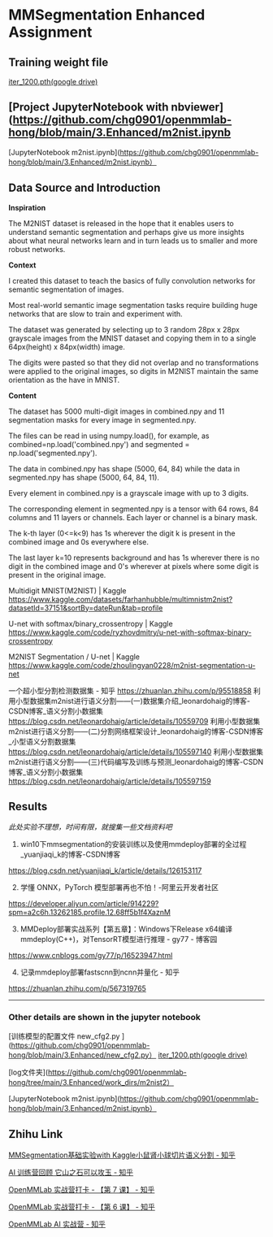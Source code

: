 # MMSegmentation Enhanced Assignment

## Training weight file
[iter_1200.pth(google drive)](https://drive.google.com/file/d/1rDCJrjuMwckV7nD-tWWKFtUwFhI_Nr3N/view?usp=sharing)

## [Project JupyterNotebook with nbviewer](https://github.com/chg0901/openmmlab-hong/blob/main/3.Enhanced/m2nist.ipynb
[JupyterNotebook m2nist.ipynb](https://github.com/chg0901/openmmlab-hong/blob/main/3.Enhanced/m2nist.ipynb）

## Data Source and Introduction


**Inspiration**

The M2NIST dataset is released in the hope that it enables users to understand semantic segmentation and perhaps give us more insights about what neural networks learn and in turn leads us to smaller and more robust networks.

**Context**

I created this dataset to teach the basics of fully convolution networks for semantic segmentation of images. 

Most real-world semantic image segmentation tasks require building huge networks that are slow to train and experiment with. 

The dataset was generated by selecting up to 3 random 28px x 28px grayscale images from the MNIST dataset and copying them in to a single 64px(height) x 84px(width) image. 

The digits were pasted so that they did not overlap and no transformations were applied to the original images, so digits in M2NIST maintain the same orientation as the have in MNIST.

**Content**

The dataset has 5000 multi-digit images in combined.npy and 11 segmentation masks for every image in segmented.npy. 

The files can be read in using numpy.load(), for example, as combined=np.load('combined.npy') and segmented = np.load('segmented.npy'). 

The data in combined.npy has shape (5000, 64, 84) while the data in segmented.npy has shape (5000, 64, 84, 11). 

Every element in combined.npy is a grayscale image with up to 3 digits. 

The corresponding element in segmented.npy is a tensor with 64 rows, 84 columns and 11 layers or channels. Each layer or channel is a binary mask. 

The k-th layer (0<=k<9) has 1s wherever the digit k is present in the combined image and 0s everywhere else. 

The last layer k=10 represents background and has 1s wherever there is no digit in the combined image and 0's wherever at pixels where some digit is present in the original image.


Multidigit MNIST(M2NIST) | Kaggle
https://www.kaggle.com/datasets/farhanhubble/multimnistm2nist?datasetId=37151&sortBy=dateRun&tab=profile

U-net with softmax/binary_crossentropy | Kaggle
https://www.kaggle.com/code/ryzhovdmitry/u-net-with-softmax-binary-crossentropy

M2NIST Segmentation / U-net | Kaggle
https://www.kaggle.com/code/zhoulingyan0228/m2nist-segmentation-u-net


一个超小型分割检测数据集 - 知乎
https://zhuanlan.zhihu.com/p/95518858
利用小型数据集m2nist进行语义分割——(一)数据集介绍_leonardohaig的博客-CSDN博客_语义分割小数据集
https://blog.csdn.net/leonardohaig/article/details/10559709
利用小型数据集m2nist进行语义分割——(二)分割网络框架设计_leonardohaig的博客-CSDN博客_小型语义分割数据集
https://blog.csdn.net/leonardohaig/article/details/105597140
利用小型数据集m2nist进行语义分割——(三)代码编写及训练与预测_leonardohaig的博客-CSDN博客_语义分割小数据集
https://blog.csdn.net/leonardohaig/article/details/105597159

## Results

_此处实验不理想，时间有限，就搜集一些文档资料吧_

1. win10下mmsegmentation的安装训练以及使用mmdeploy部署的全过程_yuanjiaqi_k的博客-CSDN博客

https://blog.csdn.net/yuanjiaqi_k/article/details/126153117


2. 学懂 ONNX，PyTorch 模型部署再也不怕！-阿里云开发者社区

https://developer.aliyun.com/article/914229?spm=a2c6h.13262185.profile.12.68ff5b1f4XaznM

3. MMDeploy部署实战系列【第五章】：Windows下Release x64编译mmdeploy(C++)，对TensorRT模型进行推理 - gy77 - 博客园

https://www.cnblogs.com/gy77/p/16523947.html

4. 记录mmdeploy部署fastscnn到ncnn并量化 - 知乎

https://zhuanlan.zhihu.com/p/567319765

------------------------------------------


### Other details are shown in the jupyter notebook

[训练模型的配置文件 new_cfg2.py ](https://github.com/chg0901/openmmlab-hong/blob/main/3.Enhanced/new_cfg2.py）
[iter_1200.pth(google drive)](https://drive.google.com/file/d/1rDCJrjuMwckV7nD-tWWKFtUwFhI_Nr3N/view?usp=sharing)

[log文件夹](https://github.com/chg0901/openmmlab-hong/tree/main/3.Enhanced/work_dirs/m2nist2）

[JupyterNotebook m2nist.ipynb](https://github.com/chg0901/openmmlab-hong/blob/main/3.Enhanced/m2nist.ipynb）



## Zhihu Link

[MMSegmentation基础实验with Kaggle小鼠肾小球切片语义分割 - 知乎](https://zhuanlan.zhihu.com/p/606402314)

[AI 训练营回顾 它山之石可以攻玉 - 知乎](https://zhuanlan.zhihu.com/p/605411327)

[OpenMMLab 实战营打卡 - 【第 7 课】 - 知乎](https://zhuanlan.zhihu.com/p/605254541)

[OpenMMLab 实战营打卡 - 【第 6 课】 - 知乎](https://zhuanlan.zhihu.com/p/604931171)

[OpenMMLab AI 实战营 - 知乎](https://www.zhihu.com/column/c_1605019904180232192)





